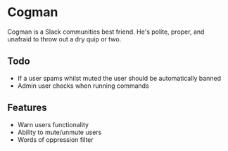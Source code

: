 # Cogman
Cogman is a Slack communities best friend. He's polite, proper, and unafraid to throw out a dry quip or two.

## Todo
- If a user spams whilst muted the user should be automatically banned
- Admin user checks when running commands

## Features
- Warn users functionality
- Ability to mute/unmute users
- Words of oppression filter
